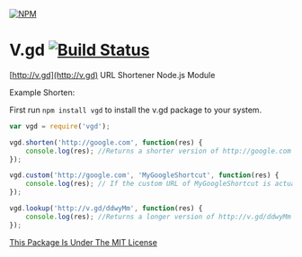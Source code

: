 [![NPM](https://nodei.co/npm/vgd.png?downloads=true&downloadRank=true&stars=true)](https://npmjs.com/package/vgd/)

# V.gd [![Build Status](https://travis-ci.org/AlphaT3ch/v.gd.svg?branch=master)](https://travis-ci.org/AlphaT3ch/v.gd)
[http://v.gd](http://v.gd) URL Shortener Node.js Module

Example Shorten:

First run ```npm install vgd``` to install the v.gd package to your system.

```javascript
var vgd = require('vgd');

vgd.shorten('http://google.com', function(res) {
	console.log(res); //Returns a shorter version of http://google.com - http://v.gd/ddwyMm
});

vgd.custom('http://google.com', 'MyGoogleShortcut', function(res) {
	console.log(res); // If the custom URL of MyGoogleShortcut is actually available, it should return http://v.gd/MyGoogleShortcut
});

vgd.lookup('http://v.gd/ddwyMm', function(res) {
	console.log(res); //Returns a longer version of http://v.gd/ddwyMm - http://google.com
});
```

[This Package Is Under The MIT License](https://raw.githubusercontent.com/AlphaT3ch/v.gd/master/LICENSE.txt)
